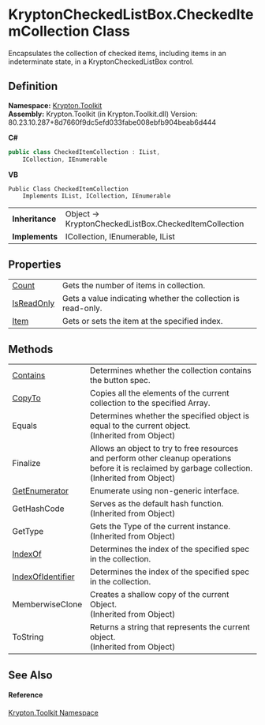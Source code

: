 # KryptonCheckedListBox.CheckedItemCollection Class


Encapsulates the collection of checked items, including items in an indeterminate state, in a KryptonCheckedListBox control.



## Definition
**Namespace:** <a href="79d2eac2-21f4-54ff-7552-b20c33c30600.md">Krypton.Toolkit</a>  
**Assembly:** Krypton.Toolkit (in Krypton.Toolkit.dll) Version: 80.23.10.287+8d7660f9dc5efd033fabe008ebfb904beab6d444

**C#**
``` C#
public class CheckedItemCollection : IList, 
	ICollection, IEnumerable
```
**VB**
``` VB
Public Class CheckedItemCollection
	Implements IList, ICollection, IEnumerable
```

<table><tr><td><strong>Inheritance</strong></td><td>Object  →  KryptonCheckedListBox.CheckedItemCollection</td></tr>
<tr><td><strong>Implements</strong></td><td>ICollection, IEnumerable, IList</td></tr>
</table>



## Properties
<table>
<tr>
<td><a href="c17db030-deba-6d2a-c801-77642a0f4e52.md">Count</a></td>
<td>Gets the number of items in collection.</td></tr>
<tr>
<td><a href="611feb0f-885b-cf98-5ffa-308cda46faf1.md">IsReadOnly</a></td>
<td>Gets a value indicating whether the collection is read-only.</td></tr>
<tr>
<td><a href="11ff0404-9397-2f95-b448-ad88400c88e3.md">Item</a></td>
<td>Gets or sets the item at the specified index.</td></tr>
</table>

## Methods
<table>
<tr>
<td><a href="d697d285-54ac-03f9-19ef-5a65fcffb015.md">Contains</a></td>
<td>Determines whether the collection contains the button spec.</td></tr>
<tr>
<td><a href="5870a645-bb34-73c2-7aae-9f1443f87bd9.md">CopyTo</a></td>
<td>Copies all the elements of the current collection to the specified Array.</td></tr>
<tr>
<td>Equals</td>
<td>Determines whether the specified object is equal to the current object.<br />(Inherited from Object)</td></tr>
<tr>
<td>Finalize</td>
<td>Allows an object to try to free resources and perform other cleanup operations before it is reclaimed by garbage collection.<br />(Inherited from Object)</td></tr>
<tr>
<td><a href="445a900e-3655-3292-262e-de93fcda5f2b.md">GetEnumerator</a></td>
<td>Enumerate using non-generic interface.</td></tr>
<tr>
<td>GetHashCode</td>
<td>Serves as the default hash function.<br />(Inherited from Object)</td></tr>
<tr>
<td>GetType</td>
<td>Gets the Type of the current instance.<br />(Inherited from Object)</td></tr>
<tr>
<td><a href="ebd63c89-2669-ae7a-4469-ef7778e8acaa.md">IndexOf</a></td>
<td>Determines the index of the specified spec in the collection.</td></tr>
<tr>
<td><a href="da6bb449-8273-0087-ba7f-7e68003278b8.md">IndexOfIdentifier</a></td>
<td>Determines the index of the specified spec in the collection.</td></tr>
<tr>
<td>MemberwiseClone</td>
<td>Creates a shallow copy of the current Object.<br />(Inherited from Object)</td></tr>
<tr>
<td>ToString</td>
<td>Returns a string that represents the current object.<br />(Inherited from Object)</td></tr>
</table>

## See Also


#### Reference
<a href="79d2eac2-21f4-54ff-7552-b20c33c30600.md">Krypton.Toolkit Namespace</a>  
